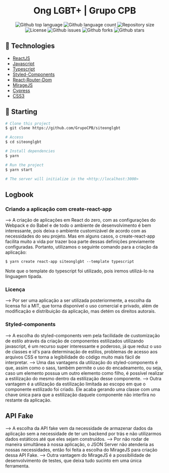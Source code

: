 <div align="center" id="top"> 
  &#xa0;
</div>

<h1 align="center">Ong LGBT+ | Grupo CPB</h1>

<p align="center">
  <img alt="Github top language" src="https://img.shields.io/github/languages/top/GrupoCPB/siteonglgbt?color=33CC95">

  <img alt="Github language count" src="https://img.shields.io/github/languages/count/GrupoCPB/siteonglgbt?color=33CC95">

  <img alt="Repository size" src="https://img.shields.io/github/repo-size/GrupoCPB/siteonglgbt?color=33CC95">

  <img alt="License" src="https://img.shields.io/github/license/GrupoCPB/siteonglgbt?color=33CC95">

  <img alt="Github issues" src="https://img.shields.io/github/issues/GrupoCPB/siteonglgbt?color=33CC95" />

  <img alt="Github forks" src="https://img.shields.io/github/forks/GrupoCPB/siteonglgbt?color=33CC95" />

  <img alt="Github stars" src="https://img.shields.io/github/stars/GrupoCPB/siteonglgbt?color=33CC95" />
</p>

## :rocket: Technologies ##

- [ReactJS](https://pt-br.reactjs.org/)
- [Javascript](https://developer.mozilla.org/pt-BR/docs/Web/JavaScript)
- [Typescript](https://www.typescriptlang.org/)
- [Styled-Components](https://styled-components.com/)
- [React-Router-Dom](https://reactrouter.com)
- [MirageJS](https://miragejs.com/)
- [Cypress](https://www.cypress.io/)
- [CSS3](https://www.w3schools.com/css/)

## :checkered_flag: Starting ##

```bash
# Clone this project
$ git clone https://github.com/GrupoCPB/siteonglgbt

# Access
$ cd siteonglgbt

# Install dependencies
$ yarn

# Run the project
$ yarn start

# The server will initialize in the <http://localhost:3000>
```

## Logbook

### Criando a aplicação com create-react-app

--> A criação de aplicações em React do zero, com as configurações do Webpack e do Babel e de todo o ambiente de desenvolvimento é bem interessante, pois deixa o ambiente customizável de acordo com as necessidades do seu projeto. Mas em alguns casos, o create-react-app facilita muito a vida por trazer boa parte dessas definições previamente configuradas. Portanto, utilizamos o seguinte comando para a criação da aplicação:

```
$ yarn create react-app siteonglgbt --template typescript 
```

Note que o template do typescript foi utilizado, pois iremos utilizá-lo na linguagem tipada.

### Licença

--> Por ser uma aplicação a ser utilizada posteriormente, a escolha da licensa foi a MIT, que torna disponível o uso comercial e privado, além de modificação e distribuição da aplicação, mas detém os direitos autorais.

### Styled-components

--> A escolha do styled-components vem pela facilidade de customização de estilo através da criação de componentes estilizados utilizando javascript, é um recurso super interessante e poderoso, já que reduz o uso de classes e id's para determinação de estilos, problemas de acesso aos arquivos CSS e torna a legibilidade do código muito mais fácil de interpretar.
--> Uma das vantagens da utilização do styled-components é que, assim como o sass, também permite o uso do encadeamento, ou seja, caso um elemento possua um outro elemento como filho, é possível realizar a estilização do mesmo dentro da estilização desse componente.
--> Outra vantagem é a utilização da estilização limitada ao escopo em que o componente estilizado foi criado. Ele acaba gerando uma classe com uma chave única para que a estilização daquele componente não interfira no restante da aplicação.

## API Fake

--> A escolha da API fake vem da necessidade de armazenar dados da aplicação sem a necessidade de ter um backend por trás e não utilizarmos dados estáticos até que eles sejam construídos.
--> Por não rodar de maneira simultânea à nossa aplicação, o JSON Server não atenderia as nossas necessidades, então foi feita a escolha do MirageJS para criação dessa API Fake.
--> Outra vantagem do MirageJS é a possibilidade de desenvolvimento de testes, que deixa tudo sucinto em uma única ferramenta.